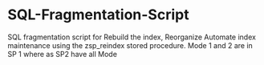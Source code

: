 # SQL-Fragmentation-Script
SQL fragmentation script for Rebuild the index, Reorganize
Automate index maintenance using the zsp_reindex stored procedure. Mode 1 and 2 are in SP 1 where as SP2 have all Mode

